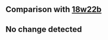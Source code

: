 ## Comparison with [18w22b](https://github.com/PixiGeko/Minecraft-generated-data/tree/18w22b)



## No change detected